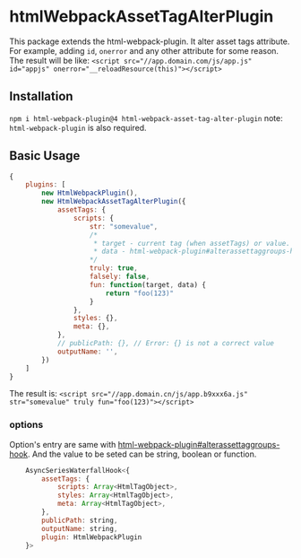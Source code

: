 
# htmlWebpackAssetTagAlterPlugin
This package extends the html-webpack-plugin. It alter asset tags attribute. For example, adding `id`, `onerror` and any other attribute for some reason.
The result will be like: `<script src="//app.domain.com/js/app.js" id="appjs" onerror="__reloadResource(this)"></script>`


## Installation
`npm i html-webpack-plugin@4 html-webpack-asset-tag-alter-plugin`
note: `html-webpack-plugin` is also required.
## Basic Usage
```js
{
    plugins: [
        new HtmlWebpackPlugin(),
        new HtmlWebpackAssetTagAlterPlugin({
            assetTags: {
                scripts: {
                    str: "somevalue",
                    /*
                     * target - current tag (when assetTags) or value.
                     * data - html-webpack-plugin#alterassettaggroups-hook arguments.
                    */
                    truly: true,
                    falsely: false,
                    fun: function(target, data) {
                        return "foo(123)"
                    }
                },
                styles: {},
                meta: {},
            },
            // publicPath: {}, // Error: {} is not a correct value
            outputName: '',
        })
    ]
}
```
The result is: 
`<script src="//app.domain.cn/js/app.b9xxx6a.js" str="somevalue" truly fun="foo(123)"></script>`

### options
Option's entry are same with [html-webpack-plugin#alterassettaggroups-hook](https://github.com/jantimon/html-webpack-plugin#alterassettaggroups-hook). And the value to be seted can be string, boolean or function. 
```js
    AsyncSeriesWaterfallHook<{
        assetTags: {
            scripts: Array<HtmlTagObject>,
            styles: Array<HtmlTagObject>,
            meta: Array<HtmlTagObject>,
        },
        publicPath: string,
        outputName: string,
        plugin: HtmlWebpackPlugin
    }>
```